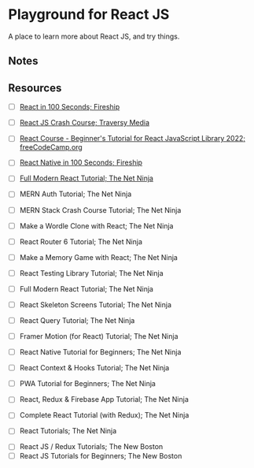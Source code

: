 # Playground for React JS

A place to learn more about React JS, and try things.

## Notes

## Resources

- [ ] [React in 100 Seconds; Fireship](https://www.youtube.com/watch?v=Tn6-PIqc4UM)
- [ ] [React JS Crash Course; Traversy Media](https://www.youtube.com/watch?v=w7ejDZ8SWv8)
- [ ] [React Course - Beginner's Tutorial for React JavaScript Library 2022; freeCodeCamp.org](https://www.youtube.com/watch?v=bMknfKXIFA8)
- [ ] [React Native in 100 Seconds; Fireship](https://www.youtube.com/watch?v=gvkqT_Uoahw)
- [ ] [Full Modern React Tutorial; The Net Ninja](https://www.youtube.com/playlist?list=PL4cUxeGkcC9gZD-Tvwfod2gaISzfRiP9d)

- [ ] MERN Auth Tutorial; The Net Ninja
- [ ] MERN Stack Crash Course Tutorial; The Net Ninja
- [ ] Make a Wordle Clone with React; The Net Ninja
- [ ] React Router 6 Tutorial; The Net Ninja
- [ ] Make a Memory Game with React; The Net Ninja
- [ ] React Testing Library Tutorial; The Net Ninja
- [ ] Full Modern React Tutorial; The Net Ninja
- [ ] React Skeleton Screens Tutorial; The Net Ninja
- [ ] React Query Tutorial; The Net Ninja
- [ ] Framer Motion (for React) Tutorial; The Net Ninja
- [ ] React Native Tutorial for Beginners; The Net Ninja
- [ ] React Context & Hooks Tutorial; The Net Ninja
- [ ] PWA Tutorial for Beginners; The Net Ninja
- [ ] React, Redux & Firebase App Tutorial; The Net Ninja
- [ ] Complete React Tutorial (with Redux); The Net Ninja
- [ ] React Tutorials; The Net Ninja
<!--
https://www.youtube.com/c/TheNetNinja/playlists
-->

- [ ] React JS / Redux Tutorials; The New Boston
- [ ] React JS Tutorials for Beginners; The New Boston
<!--
https://www.youtube.com/user/thenewboston/playlists
-->













